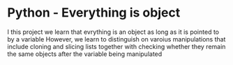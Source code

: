 # Python - Everything is object
I this project we learn that evrything is an object as long as it is pointed to by a variable 
However, we learn to distinguish on varoius manipulations that include cloning and slicing lists together with checking whether they remain the same objects after the variable being manipulated 
